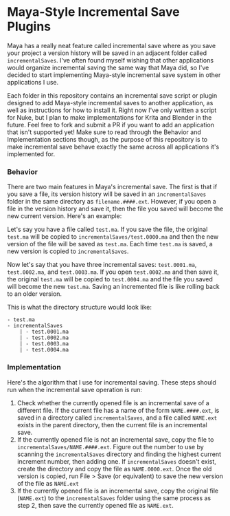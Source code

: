 # Maya-Style Incremental Save Plugins

Maya has a really neat feature called incremental save where as you save your project a version history will be saved in an adjacent folder called `incrementalSaves`. I've often found myself wishing that other applications would organize incremental saving the same way that Maya did, so I've decided to start implementing Maya-style incremental save system in other applications I use.

Each folder in this repository contains an incremental save script or plugin designed to add Maya-style incremental saves to another application, as well as instructions for how to install it. Right now I've only written a script for Nuke, but I plan to make implementations for Krita and Blender in the future. Feel free to fork and submit a PR if you want to add an application that isn't supported yet! Make sure to read through the Behavior and Implementation sections though, as the purpose of this repository is to make incremental save behave exactly the same across all applications it's implemented for.

### Behavior 

There are two main features in Maya's incremental save. The first is that if you save a file, its version history will be saved in an `incrementalSaves` folder in the same directory as `filename.####.ext`. However, if you open a file in the version history and save it, then the file you saved will become the new current version. Here's an example:

Let's say you have a file called `test.ma`. If you save the file, the original `test.ma` will be copied to `incrementalSaves/test.0000.ma` and then the new version of the file will be saved as `test.ma`. Each time `test.ma` is saved, a new version is copied to `incrementalSaves`. 

Now let's say that you have three incremental saves: `test.0001.ma`, `test.0002.ma`, and `test.0003.ma`. If you open `test.0002.ma` and then save it, the original `test.ma` will be copied to `test.0004.ma` and the file you saved will become the new `test.ma`. Saving an incremented file is like rolling back to an older version.

This is what the directory structure would look like:

```
- test.ma
- incrementalSaves
	| - test.0001.ma
	| - test.0002.ma
	| - test.0003.ma
	| - test.0004.ma
```





### Implementation

Here's the algorithm that I use for incremental saving. These steps should run when the incremental save operation is run:

1. Check whether the currently opened file is an incremental save of a different file. If the current file has a name of the form `NAME.####.ext`, is saved in a directory called `incrementalSaves`, and a file called `NAME.ext` exists in the parent directory, then the current file is an incremental save.
2. If the currently opened file is not an incremental save, copy the file to `incrementalSaves/NAME.####.ext`. Figure out the number to use by scanning the `incrementalSaves` directory and finding the highest current increment number, then adding one. If `incrementalSaves` doesn't exist, create the directory and copy the file as `NAME.0000.ext`. Once the old version is copied, run File > Save (or equivalent) to save the new version of the file as `NAME.ext`
3. If the currently opened file is an incremental save, copy the original file (`NAME.ext`) to the `incrementalSaves` folder using the same process as step 2, then save the currently opened file as `NAME.ext`. 
